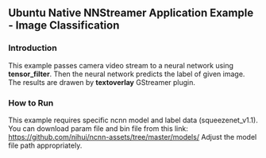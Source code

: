 ## Ubuntu Native NNStreamer Application Example - Image Classification
### Introduction
This example passes camera video stream to a neural network using **tensor_filter**. 
Then the neural network predicts the label of given image. The results are drawen by **textoverlay** GStreamer plugin.

### How to Run
This example requires specific ncnn model and label data (squeezenet_v1.1).  
You can download param file and bin file from this link: https://github.com/nihui/ncnn-assets/tree/master/models/
Adjust the model file path appropriately.
